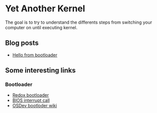 # Yet Another Kernel

  The goal is to try to understand the differents steps from switching your computer
on until executing kernel.

## Blog posts

- [Hello from bootloader](https://gthvn1.github.io/blog/blog/bootloader-hello-world/)

## Some interesting links

### Bootloader

- [Redox bootloader](https://gitlab.redox-os.org/redox-os/bootloader)
- [BIOS interrupt call](https://en.wikipedia.org/wiki/BIOS_interrupt_call)
- [OSDev bootloder wiki](https://wiki.osdev.org/Bootloader)
